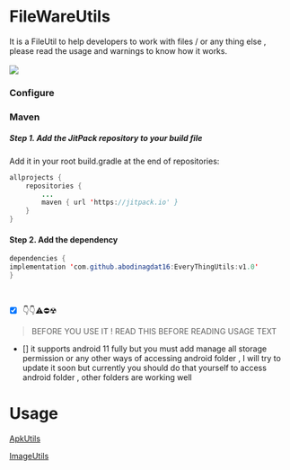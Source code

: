 # FileWareUtils
It is a FileUtil to help developers to work with files / or any thing else , please read the usage and warnings to know how it works.
<br><br>
[![](https://jitpack.io/v/abodinagdat16/FileWareUtils.svg)](https://jitpack.io/#abodinagdat16/FileWareUtils)
### Configure
### Maven
##### Step 1. Add the JitPack repository to your build file
Add it in your root build.gradle at the end of repositories:
```java
allprojects {
	repositories {
		...
		maven { url 'https://jitpack.io' }
	}
}
```

#### Step 2. Add the dependency
```java
dependencies {
implementation 'com.github.abodinagdat16:EveryThingUtils:v1.0'
}
```

<br>

- [x] 👇👇⚠️⛔☢
> BEFORE YOU USE IT !
> READ THIS BEFORE READING USAGE TEXT
- [] it supports android 11 fully but you must add manage all storage permission or any other ways of accessing android folder , I will try to update it soon but currently you should do that yourself to access android folder , other folders are working well

#  Usage

[ApkUtils](https://github.com/abodinagdat16/FileWareUtils/blob/master/Doc/ApkUtils.md)

[ImageUtils](https://github.com/abodinagdat16/FileWareUtils/blob/master/Doc/ImageUtils.md)
